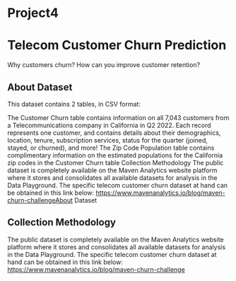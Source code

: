 # **Project4**
# **Telecom Customer Churn Prediction**

Why customers churn? How can you improve customer retention?

## About Dataset
This dataset contains 2 tables, in CSV format:

The Customer Churn table contains information on all 7,043 customers from a Telecommunications company in California in Q2 2022. Each record represents one customer, and contains details about their demographics, location, tenure, subscription services, status for the quarter (joined, stayed, or churned), and more!
The Zip Code Population table contains complimentary information on the estimated populations for the California zip codes in the Customer Churn table Collection Methodology
The public dataset is completely available on the Maven Analytics website platform where it stores and consolidates all available datasets for analysis in the Data Playground. The specific telecom customer churn dataset at hand can be obtained in this link below: https://www.mavenanalytics.io/blog/maven-churn-challengeAbout Dataset

## Collection Methodology
The public dataset is completely available on the Maven Analytics website platform where it stores and consolidates all available datasets for analysis in the Data Playground. The specific telecom customer churn dataset at hand can be obtained in this link below: https://www.mavenanalytics.io/blog/maven-churn-challenge
